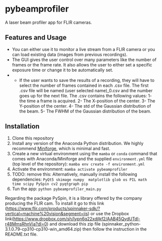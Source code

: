 # pybeamprofiler
A laser beam profiler app for FLIR cameras.

## Features and Usage
- You can either use it to monitor a live stream from a FLIR camera or you can load existing data (images from previous recordings).
- The GUI gives the user control over many parameters like the number of frames or the frame rate. It also allows the user to either set a specific exposure time or change it to be automatically set.
- - If the user wants to save the results of a recording, they will have to select the number of frames contained in each .csv file. The first .csv file will be named (user selected name)_0.csv and the number goes up for the next file. The .csv contains the following values: 1- the time a frame is acquired. 2- The X-position of the center. 3- The Y-position of the center. 4- The std of the Gaussian distribution of the beam. 5- The FWHM of the Gaussian distribution of the beam.

## Installation
1. Clone this repository
1. Install any version of the Anaconda Python distribution. We highly recommend [Miniforge](https://github.com/conda-forge/miniforge), which is minimal and fast.
1. Create a new virtual environment using the `mamba` or `conda` command that comes with Anaconda/Miniforge and the supplied `environment.yml` file (top level of the repository): `mamba env create -f environment.yml`
1. Activate the environment: `mamba activate pybeamprofiler`
1. TODO: remove this: Alternatively, manually install the following dependencies: `PyQt5 skimage numpy  matplotlib glob os PIL math time scipy PySpin cv2 pyqtgraph pip`
1. Tun the app: `python pybeamprofiler_main.py`

Regarding the package PySpin, it is a library offered by the company producing the FLIR cam. To install it go to this link (https://www.flir.com/products/spinnaker-sdk/?vertical=machine%20vision&segment=iis) or use the Dropbox link(https://www.dropbox.com/sh/lypn6q22xdjlkf2/AAB45QydUTdl-r48MmsRhnVja?dl=0) and download this zip file (spinnaker_python-3.1.0.79-cp310-cp310-win_amd64.zip) then follow the instruction in the README.txt file.

